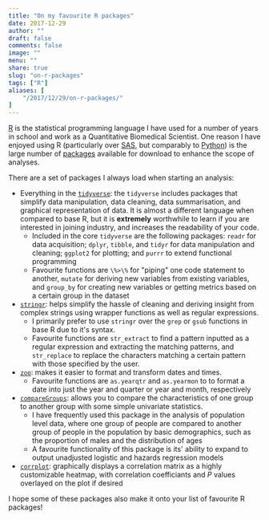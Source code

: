 ```yaml
---
title: "On my favourite R packages"
date: 2017-12-29
author: ""
draft: false
comments: false
image: ""
menu: ""
share: true
slug: "on-r-packages"
tags: ["R"]
aliases: [
    "/2017/12/29/on-r-packages/"
]
---
```


[R](https://www.r-project.org/) is the statistical programming language I have used for a number of years in school and work as a Quantitative Biomedical Scientist. One reason I have enjoyed using R (particularly over [SAS](https://www.sas.com/en_us/home.html?keyword=sas&matchtype=e&publisher=google&gclid=CjwKCAiA7JfSBRBrEiwA1DWSGxVjIDxgXEQ6XCT9k9cd5ijKL78eDy3UmO6hGM0gtndJoB9TNTpXJxoCZjYQAvD_BwE), but comparably to [Python](https://www.python.org/)) is the large number of [packages](https://cran.r-project.org/web/packages/available_packages_by_name.html) available for download to enhance the scope of analyses.    

There are a set of packages I always load when starting an analysis:

+ Everything in the [`tidyverse`](https://www.tidyverse.org/): the `tidyverse` includes packages that simplify data manipulation, data cleaning, data summarisation, and graphical representation of data. It is almost a different language when compared to base R, but it is __extremely__ worthwhile to learn if you are interested in joining industry, and increases the readability of your code. 
	+ Included in the core `tidyverse` are the following packages: `readr` for data acquisition; `dplyr`, `tibble`, and `tidyr` for data manipulation and cleaning; `ggplot2` for plotting; and `purrr` to extend functional programming       
	+ Favourite functions are `\%>\%` for "piping" one code statement to another, `mutate` for deriving new variables from existing variables, and `group_by` for creating new variables or getting metrics based on a certain group in the dataset 
+ [`stringr`](https://www.rdocumentation.org/packages/stringr/versions/1.1.0): helps simplify the hassle of cleaning and deriving insight from complex strings using wrapper functions as well as regular expressions. 
	+ I primarily prefer to use `stringr` over the `grep` or `gsub` functions in base R due to it's syntax.         
	+ Favourite functions are `str_extract` to find a pattern inputted as a regular expression and extracting the matching patterns, and `str_replace` to replace the characters matching a certain pattern with those specified by the user.  
+ [`zoo`](https://cran.r-project.org/web/packages/zoo/index.html): makes it easier to format and transform dates and times. 
	+ Favourite functions are `as.yearqtr` and `as.yearmon` to to format a date into just the year and quarter or year and month, respectively       
+ [`compareGroups`](https://cran.r-project.org/web/packages/compareGroups/vignettes/compareGroups_vignette.html): allows you to compare the characteristics of one group to another group with some simple univariate statistics. 
	+ I have frequently used this package in the analysis of population level data, where one group of people are compared to another group of people in the population by basic demographics, such as the proportion of males and the distribution of ages
	+ A favourite functionality of this package is its' ability to expand to output unadjusted logistic and hazards regression models       
+ [`corrplot`](https://cran.r-project.org/web/packages/corrplot/vignettes/corrplot-intro.html): graphically displays a correlation matrix as a highly customizable heatmap, with correlation coefficiants and _P_ values overlayed on the plot if desired  

I hope some of these packages also make it onto your list of favourite R packages!            
